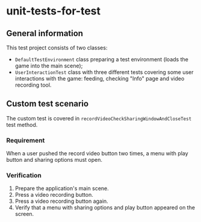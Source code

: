 # unit-tests-for-test
## General information
This test project consists of two classes:
* `DefaultTestEnvironment` class preparing a test environment (loads the game into the main scene);
* `UserInteractionTest` class with three different tests covering some user interactions with the game: feeding, checking "Info" page and video recording tool.

## Custom test scenario
The custom test is covered in `recordVideoCheckSharingWindowAndCloseTest` test method.

### Requirement
When a user pushed the record video button two times, a menu with play button and sharing options must open.

### Verification
1. Prepare the application's main scene.
2. Press a video recording button.
2. Press a video recording button again.
5. Verify that a menu with sharing options and play button appeared on the screen.  





